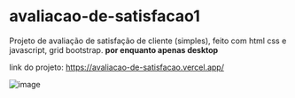 # avaliacao-de-satisfacao1

Projeto de avaliação de satisfação de cliente (simples), feito com html css e javascript, grid bootstrap.
**por enquanto apenas desktop**

link do projeto: https://avaliacao-de-satisfacao.vercel.app/

![image](https://user-images.githubusercontent.com/65642061/112919468-8f394780-90dd-11eb-9b13-44bb042d2595.png)

